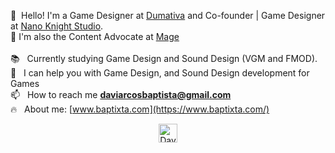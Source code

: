 🤘&nbsp;	Hello! I'm a Game Designer at [Dumativa](https://www.dumativa.com.br) and Co-founder | Game Designer at [Nano Knight Studio](https://nanoknightstudio.itch.io/).<br>
👋 I'm also the Content Advocate at [Mage](https://twitter.com/magegamedevBR)<br><br>
:books: &nbsp; Currently studying Game Design and Sound Design (VGM and FMOD).<br>
:rocket: &nbsp; I can help you with Game Design, and Sound Design development for Games<br>
📫 &nbsp; How to reach me **daviarcosbaptista@gmail.com**<br>
:fire: &nbsp; About me: [www.baptixta.com](https://www.baptixta.com/)


<p align="center">
   <a href="https://linkedin.com/in/davi-baptista" target="blank"><img align="center" src="https://cdn.jsdelivr.net/npm/simple-icons@3.0.1/icons/linkedin.svg" alt="Davi Baptista" height="30" width="30" /></a>
</p>

